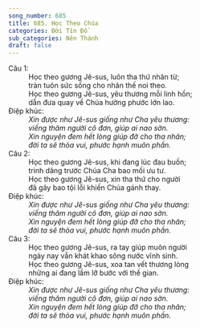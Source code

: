 ```yaml
---
song_number: 685
title: 685. Học Theo Chúa
categories: Đời Tín Đồ
sub_categories: Nên Thánh
draft: false
---
```

<dl><dt>Câu 1:</dt><dd data-verse="1">Học theo gương Jê-sus, luôn tha thứ nhân từ; <br/>tràn tuôn sức sống cho nhân thế noi theo. <br/>Học theo gương Jê-sus, yêu thương mỗi linh hồn; <br/>dẫn đưa quay về Chúa hưởng phước lớn lao. </dd><dt>Điệp khúc:</dt><dd data-chorus="1"><em>Xin được như Jê-sus giống như Cha yêu thương: <br/>viếng thăm người cô đơn, giúp ai nao sờn. <br/>Xin nguyện đem hết lòng giúp đỡ cho tha nhân; <br/>đời ta sẽ thỏa vui, phước hạnh muôn phần. </em></dd><dt>Câu 2:</dt><dd data-verse="2">Học theo gương Jê-sus, khi đang lúc đau buồn; <br/>trình dâng trước Chúa Cha bao mối ưu tư. <br/>Học theo gương Jê-sus, xin tha thứ cho người <br/>đã gây bao tội lỗi khiến Chúa gánh thay. </dd><dt>Điệp khúc:</dt><dd data-chorus="1"><em>Xin được như Jê-sus giống như Cha yêu thương: <br/>viếng thăm người cô đơn, giúp ai nao sờn. <br/>Xin nguyện đem hết lòng giúp đỡ cho tha nhân; <br/>đời ta sẽ thỏa vui, phước hạnh muôn phần. </em></dd><dt>Câu 3:</dt><dd data-verse="3">Học theo gương Jê-sus, ra tay giúp muôn người <br/>ngày nay vẫn khát khao sông nước vĩnh sinh. <br/>Học theo gương Jê-sus, xoa tan vết thương lòng <br/>những ai đang lầm lỡ bước với thế gian. </dd><dt>Điệp khúc:</dt><dd data-chorus="1"><em>Xin được như Jê-sus giống như Cha yêu thương: <br/>viếng thăm người cô đơn, giúp ai nao sờn. <br/>Xin nguyện đem hết lòng giúp đỡ cho tha nhân; <br/>đời ta sẽ thỏa vui, phước hạnh muôn phần. </em></dd></dl>
